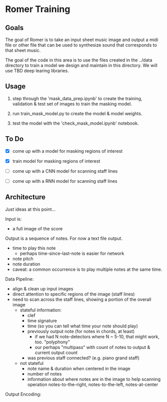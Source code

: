 # Romer Training

## Goals

The goal of Romer is to take an input sheet music image and output a midi file or other file that can be used to synthesize sound that corresponds to that sheet music.

The goal of the code in this area is to use the files created in the ../data directory to train a model we design and maintain in this directory.  We will use TBD deep learing libraries.

## Usage

1. step through the 'mask_data_prep.ipynb' to create the training,
validation & test set of images to train the masking model.

2. run train_mask_model.py to create the model & model weights.

3. test the model with the 'check_mask_model.ipynb' notebook.

## To Do

- [X] come up with a model for masking regions of interest
- [X] train model for masking regions of interest
- [ ] come up with a CNN model for scanning staff lines
- [ ] come up with a RNN model for scanning staff lines


## Architecture

Just ideas at this point...

Input is:
- a full image of the score

Output is a sequence of notes.  For now a text file output.
- time to play this note
  - perhaps time-since-last-note is easier for network
- note pitch
- note duration
- caveat: a common occurrence is to play multiple notes at the same time.

Data Pipeline:
- align & clean up input images
- direct attention to specific regions of the image (staff lines)
- need to scan across the staff lines, showing a portion of the overall image
  - stateful information:
    - clef
    - time signature
    - time (so you can tell what time your note should play)
    - previously output note (for notes in chords, at least)
      - if we had N note-detectors where N ~ 5-10, that might work, too. "polyphony"
      - our perhaps "multipass" with count of notes to output & current output count
    - was previous staff connected? (e.g. piano grand staff)
  - not stateful
    - note name & duration when centered in the image
    - number of notes
    - information about where notes are in the image to help scanning operation
      notes-to-the-right, notes-to-the-left, notes-at-center

Output Encoding:
